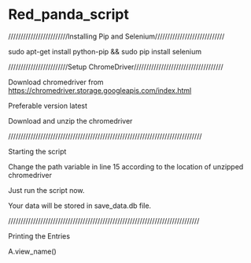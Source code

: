 # Red_panda_script

////////////////////////Installing Pip and Selenium////////////////////////////

sudo apt-get install python-pip &&
sudo pip install selenium

////////////////////////Setup ChromeDriver////////////////////////////////////

Download chromedriver from https://chromedriver.storage.googleapis.com/index.html

Preferable version latest

Download and unzip the chromedriver


//////////////////////////////////////////////////////////////////////////////

Starting the script

Change the path variable in line 15 according to the location of unzipped chromedriver


Just run the script now.

Your data will be stored in save_data.db file.

/////////////////////////////////////////////////////////////////////////////

Printing the Entries

A.view_name()
